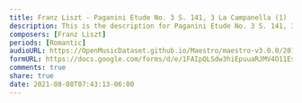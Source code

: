 ```yaml
---
title: Franz Liszt - Paganini Etude No. 3 S. 141, 3 La Campanella (1)
description: This is the description for Paganini Etude No. 3 S. 141, 3 La Campanella by Franz Liszt
composers: [Franz Liszt]
periods: [Romantic]
audioURL: https://OpenMusicDataset.github.io/Maestro/maestro-v3.0.0/2013/ORIG-MIDI_01_7_6_13_Group__MID--AUDIO_02_R1_2013_wav--5.midi
formURL: https://docs.google.com/forms/d/e/1FAIpQLSdw3hiEpuuaRJMV4O11EsBZbFXrgjKG6s64AyDJMJXztdhpWQ/viewform
comments: true
share: true
date: 2021-08-08T07:43:13-06:00
---
```

